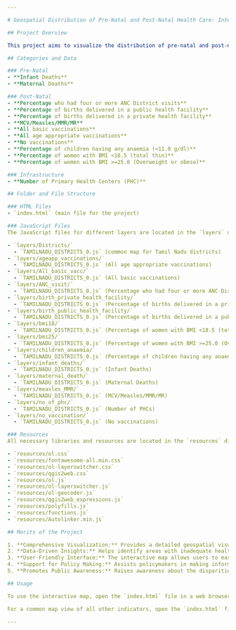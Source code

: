 ```yaml
---

# Geospatial Distribution of Pre-Natal and Post-Natal Health Care: Intelligent Mapping of Maternal and Infant Health Outcomes in Rural and Urban Areas of Tamil Nadu

## Project Overview

This project aims to visualize the distribution of pre-natal and post-natal health care services and outcomes in Tamil Nadu, India, using geospatial mapping techniques. The project categorizes the health data into three main categories: Pre-Natal, Post-Natal, and Infrastructure. This intelligent mapping helps in understanding the maternal and infant health outcomes in both rural and urban areas of Tamil Nadu for the years 2019-2021.

## Categories and Data

### Pre-Natal
- **Infant Deaths**
- **Maternal Deaths**

### Post-Natal
- **Percentage who had four or more ANC District visits**
- **Percentage of births delivered in a public health facility**
- **Percentage of births delivered in a private health facility**
- **MCV/Measles/MMR/MR**
- **All basic vaccinations**
- **All age appropriate vaccinations**
- **No vaccinations**
- **Percentage of children having any anaemia (<11.0 g/dl)**
- **Percentage of women with BMI <18.5 (total thin)**
- **Percentage of women with BMI >=25.0 (Overweight or obese)**

### Infrastructure
- **Number of Primary Health Centers (PHC)**

## Folder and File Structure

### HTML Files
- `index.html` (main file for the project)

### JavaScript Files
The JavaScript files for different layers are located in the `layers` directory.

- `layers/Districts/`
  - `TAMILNADU_DISTRICTS_0.js` (common map for Tamil Nadu districts)
- `layers/ageapp_vaccinations/`
  - `TAMILNADU_DISTRICTS_0.js` (All age appropriate vaccinations)
- `layers/All_basic_vacc/`
  - `TAMILNADU_DISTRICTS_0.js` (All basic vaccinations)
- `layers/ANC_visit/`
  - `TAMILNADU_DISTRICTS_0.js` (Percentage who had four or more ANC District visits)
- `layers/birth_private_health_facility/`
  - `TAMILNADU_DISTRICTS_0.js` (Percentage of births delivered in a private health facility)
- `layers/birth_public_health_facility/`
  - `TAMILNADU_DISTRICTS_0.js` (Percentage of births delivered in a public health facility)
- `layers/bmi18/`
  - `TAMILNADU_DISTRICTS_0.js` (Percentage of women with BMI <18.5 (total thin))
- `layers/bmi25/`
  - `TAMILNADU_DISTRICTS_0.js` (Percentage of women with BMI >=25.0 (Overweight or obese))
- `layers/children_anaemia/`
  - `TAMILNADU_DISTRICTS_0.js` (Percentage of children having any anaemia (<11.0 g/dl))
- `layers/infant_deaths/`
  - `TAMILNADU_DISTRICTS_0.js` (Infant Deaths)
- `layers/maternal_death/`
  - `TAMILNADU_DISTRICTS_0.js` (Maternal Deaths)
- `layers/measles_MMR/`
  - `TAMILNADU_DISTRICTS_0.js` (MCV/Measles/MMR/MR)
- `layers/no_of_phc/`
  - `TAMILNADU_DISTRICTS_0.js` (Number of PHCs)
- `layers/no_vaccination/`
  - `TAMILNADU_DISTRICTS_0.js` (No vaccinations)

### Resources
All necessary libraries and resources are located in the `resources` directory.

- `resources/ol.css`
- `resources/fontawesome-all.min.css`
- `resources/ol-layerswitcher.css`
- `resources/qgis2web.css`
- `resources/ol.js`
- `resources/ol-layerswitcher.js`
- `resources/ol-geocoder.js`
- `resources/qgis2web_expressions.js`
- `resources/polyfills.js`
- `resources/functions.js`
- `resources/Autolinker.min.js`

## Merits of the Project

1. **Comprehensive Visualization:** Provides a detailed geospatial visualization of maternal and infant health outcomes in Tamil Nadu, facilitating better understanding and analysis.
2. **Data-Driven Insights:** Helps identify areas with inadequate health services or poor health outcomes, enabling targeted interventions.
3. **User-Friendly Interface:** The interactive map allows users to easily switch between different health indicators and view the corresponding geospatial distribution.
4. **Support for Policy Making:** Assists policymakers in making informed decisions by providing a clear visual representation of health data across different regions.
5. **Promotes Public Awareness:** Raises awareness about the disparities in health care and outcomes between rural and urban areas.

## Usage

To use the interactive map, open the `index.html` file in a web browser. Use the dropdown menu to select different health indicators and view their geospatial distribution on the map.

For a common map view of all other indicators, open the `index.html` file in a web browser.

---
```

